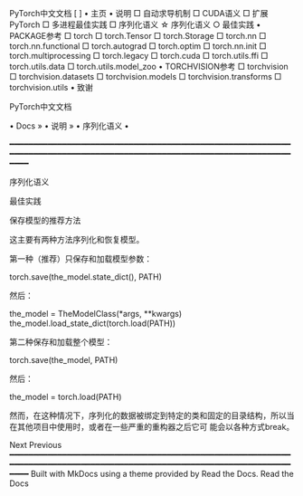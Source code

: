 PyTorch中文文档
[                    ]
  • 主页
  • 说明
      □ 自动求导机制
      □ CUDA语义
      □ 扩展PyTorch
      □ 多进程最佳实践
      □ 序列化语义
          ☆ 序列化语义
              ○ 最佳实践
  • PACKAGE参考
      □ torch
      □ torch.Tensor
      □ torch.Storage
      □ torch.nn
      □ torch.nn.functional
      □ torch.autograd
      □ torch.optim
      □ torch.nn.init
      □ torch.multiprocessing
      □ torch.legacy
      □ torch.cuda
      □ torch.utils.ffi
      □ torch.utils.data
      □ torch.utils.model_zoo
  • TORCHVISION参考
      □ torchvision
      □ torchvision.datasets
      □ torchvision.models
      □ torchvision.transforms
      □ torchvision.utils
  • 致谢

  PyTorch中文文档

  • Docs »
  • 说明 »
  • 序列化语义
  • 

━━━━━━━━━━━━━━━━━━━━━━━━━━━━━━━━━━━━━━━━━━━━━━━━━━━━━━━━━━━━━━━━━━━━━━━━━━━━━━━━━━━━━━━━━━━━━━━━━━━━━━━━━━━━━━━━━━━━━━━━━━

序列化语义

最佳实践

保存模型的推荐方法

这主要有两种方法序列化和恢复模型。

第一种（推荐）只保存和加载模型参数：

torch.save(the_model.state_dict(), PATH)

然后：

the_model = TheModelClass(*args, **kwargs)
the_model.load_state_dict(torch.load(PATH))

第二种保存和加载整个模型：

torch.save(the_model, PATH)

然后：

the_model = torch.load(PATH)

然而，在这种情况下，序列化的数据被绑定到特定的类和固定的目录结构，所以当在其他项目中使用时，或者在一些严重的重构器之后它可
能会以各种方式break。

Next Previous
━━━━━━━━━━━━━━━━━━━━━━━━━━━━━━━━━━━━━━━━━━━━━━━━━━━━━━━━━━━━━━━━━━━━━━━━━━━━━━━━━━━━━━━━━━━━━━━━━━━━━━━━━━━━━━━━━━━━━━━━━━
Built with MkDocs using a theme provided by Read the Docs.
Read the Docs
